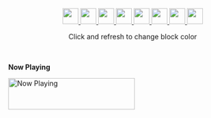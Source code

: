 <div align="center">
    <br>
    <br>
    <a href="http://status-dev.nmoo.dev/blocks/1">
        <img src="http://status-dev.nmoo.dev/blocks/1" width="32" height="32">
    </a>
    <a href="http://status-dev.nmoo.dev/blocks/2">
        <img src="http://status-dev.nmoo.dev/blocks/2" width="32" height="32">
    </a>
    <a href="http://status-dev.nmoo.dev/blocks/3">
        <img src="http://status-dev.nmoo.dev/blocks/3" width="32" height="32">
    </a>
    <a href="http://status-dev.nmoo.dev/blocks/4">
        <img src="http://status-dev.nmoo.dev/blocks/4" width="32" height="32">
    </a>
    <a href="http://status-dev.nmoo.dev/blocks/5">
        <img src="http://status-dev.nmoo.dev/blocks/5" width="32" height="32">
    </a>
    <a href="http://status-dev.nmoo.dev/blocks/6">
        <img src="http://status-dev.nmoo.dev/blocks/6" width="32" height="32">
    </a>
    <a href="http://status-dev.nmoo.dev/blocks/7">
        <img src="http://status-dev.nmoo.dev/blocks/7" width="32" height="32">
    </a>
    <a href="http://status-dev.nmoo.dev/blocks/8">
        <img src="http://status-dev.nmoo.dev/blocks/8" width="32" height="32">
    </a>
    <p align="center">Click and refresh to change block color</p>
    <br>
</div>

**Now Playing**

<a href="https://status.nmoo.dev/now-playing?open">
    <img src="https://status.nmoo.dev/now-playing" width="256" height="64" alt="Now Playing">
</a>
